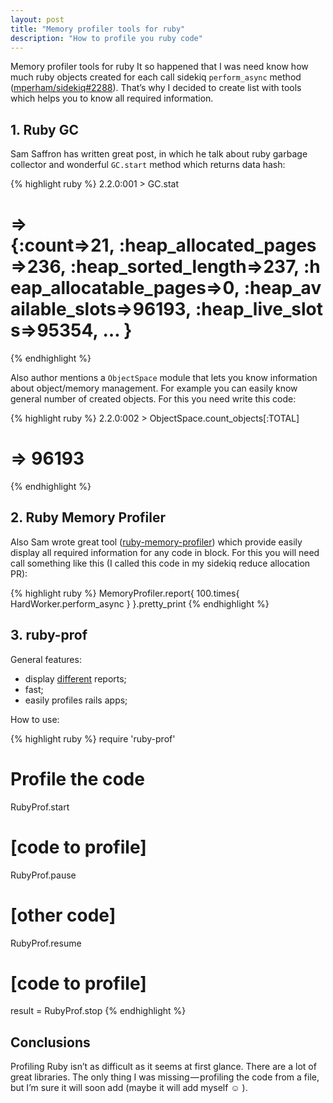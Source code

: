 ```yaml
---
layout: post
title: "Memory profiler tools for ruby"
description: "How to profile you ruby code"
---
```


Memory profiler tools for ruby It so happened that I was need know how much ruby objects created
for each call sidekiq `perform_async` method
([mperham/sidekiq#2288](https://github.com/mperham/sidekiq/pull/2288)).
That’s why I decided to create list with tools which helps you to know all required information.

## 1. Ruby GC
Sam Saffron has written great post, in which he talk about ruby garbage collector and wonderful
`GC.start` method which returns data hash:

{% highlight ruby %}
2.2.0:001 > GC.stat
# => {:count=>21, :heap_allocated_pages=>236, :heap_sorted_length=>237, :heap_allocatable_pages=>0, :heap_available_slots=>96193, :heap_live_slots=>95354, … }
{% endhighlight %}

Also author mentions a `ObjectSpace` module that lets you know information about object/memory management.
For example you can easily know general number of created objects. For this you need write this code:

{% highlight ruby %}
2.2.0:002 > ObjectSpace.count_objects[:TOTAL]
# => 96193
{% endhighlight %}

## 2. Ruby Memory Profiler
Also Sam wrote great tool ([ruby-memory-profiler](https://github.com/SamSaffron/memory_profiler)) which provide
easily display all required information for any code in block. For this you will need call something like
this (I called this code in my sidekiq reduce allocation PR):

{% highlight ruby %}
MemoryProfiler.report{ 100.times{ HardWorker.perform_async } }.pretty_print
{% endhighlight %}

## 3. ruby-prof
General features:

* display [different](https://github.com/ruby-prof/ruby-prof#reports) reports;
* fast;
* easily profiles rails apps;

How to use:

{% highlight ruby %}
require 'ruby-prof'

# Profile the code
RubyProf.start
# [code to profile]
RubyProf.pause
# [other code]
RubyProf.resume
# [code to profile]
result = RubyProf.stop
{% endhighlight %}

## Conclusions
Profiling Ruby isn’t as difficult as it seems at first glance. There are a lot of great
libraries. The only thing I was missing — profiling the code from a file, but I’m sure it will soon add
(maybe it will add myself ☺ ).
